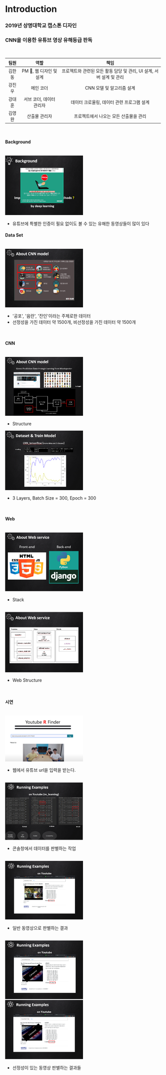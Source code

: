# Introduction

### 2019년 상명대학교 캡스톤 디자인

### CNN을 이용한 유튜브 영상 유해등급 판독  

<br/>

|     팀원     |                       역할                        |          책임                        |
| :---------: | :----------------------------------------------: | :---------------------------------: |
|  김한동  |     PM &#128081;, 웹 디자인 및 설계     |   프로젝트와 관련된 모든 활동 담당 및 관리, UI 설계, 서버 설계 및 관리 |
|  강진우  | 메인 코더 |  CNN 모델 및 알고리즘 설계 |
|  강대훈  |  서브 코더, 데이터 관리자  |  데이터 크로울링, 데이터 관련 프로그램 설계  |
|  김영완  |     산출물 관리자          | 프로젝트에서 나오는 모든 산출물을 관리        |  

                       

<br/>
  
#### **Background**  
<br/>
<img src="/test_img/1.PNG" width="50%" height="50%">  

- 유튜브에 특별한 인증이 필요 없이도 볼 수 있는 유해한 동영상들이 많이 있다


#### Data Set
<br/>
<img src="/test_img/2.PNG" width="50%" height="50%"> 

- '공포', '음란', '잔인'이라는 주제로한 데이터  
- 선정성을 가진 데이터 약 1500개, 비선정성을 가진 데이터 약 1500개  

<br/>  

#### CNN
<br/>
<img src="/test_img/4.PNG" width="50%" height="50%">

- Structure 

<img src="/test_img/5.PNG" width="50%" height="50%">

- 3 Layers, Batch Size = 300, Epoch = 300  

<br/>

#### Web
<br/>
<img src="/test_img/6.PNG" width="50%" height="50%">

- Stack
<br/>
<img src="/test_img/7.PNG" width="50%" height="50%">

- Web Structure
<br/>

#### 시연
<br/>

<img src="/test_img/12.PNG" width="50%" height="50%">

- 웹에서 유튜브 url을 입력을 받는다.
<br/>
<img src="/test_img/8.PNG" width="50%" height="50%">

- 콘솔창에서 데이터를 판별하는 작업
<br/>
<img src="/test_img/9.PNG" width="50%" height="50%">

- 일반 동영상으로 판별하는 결과
<br/>

<img src="/test_img/10.PNG" width="50%" height="50%">
<img src="/test_img/11.PNG" width="50%" height="50%">

- 선정성이 있는 동영상 판별하는 결과들
